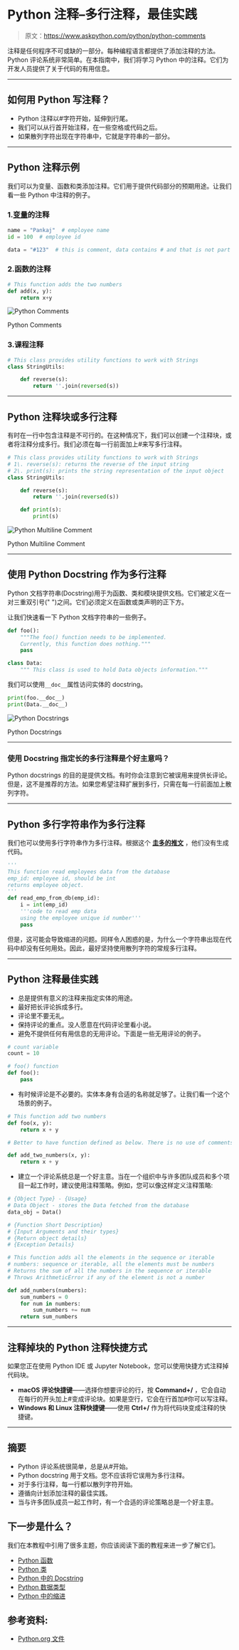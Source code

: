 # Python 注释–多行注释，最佳实践

> 原文：<https://www.askpython.com/python/python-comments>

注释是任何程序不可或缺的一部分。每种编程语言都提供了添加注释的方法。Python 评论系统非常简单。在本指南中，我们将学习 Python 中的注释。它们为开发人员提供了关于代码的有用信息。

* * *

## 如何用 Python 写注释？

*   Python 注释以#字符开始，延伸到行尾。
*   我们可以从行首开始注释，在一些空格或代码之后。
*   如果散列字符出现在字符串中，它就是字符串的一部分。

* * *

## Python 注释示例

我们可以为变量、函数和类添加注释。它们用于提供代码部分的预期用途。让我们看一些 Python 中注释的例子。

### 1.[变量](https://www.askpython.com/python/python-variables)的注释

```py
name = "Pankaj"  # employee name
id = 100  # employee id

data = "#123"  # this is comment, data contains # and that is not part of the comment.

```

### 2.函数的注释

```py
# This function adds the two numbers
def add(x, y):
    return x+y

```

![Python Comments](img/063315478e502ee63c4f371790ddd2d5.png)

Python Comments

### 3.课程注释

```py
# This class provides utility functions to work with Strings
class StringUtils:

    def reverse(s):
        return ''.join(reversed(s))

```

* * *

## Python 注释块或多行注释

有时在一行中包含注释是不可行的。在这种情况下，我们可以创建一个注释块，或者将注释分成多行。我们必须在每一行前面加上#来写多行注释。

```py
# This class provides utility functions to work with Strings
# 1\. reverse(s): returns the reverse of the input string
# 2\. print(s): prints the string representation of the input object
class StringUtils:

    def reverse(s):
        return ''.join(reversed(s))

    def print(s):
        print(s)

```

![Python Multiline Comment](img/2af7fa5823865975609440e4ea709128.png)

Python Multiline Comment

* * *

## 使用 Python Docstring 作为多行注释

Python 文档字符串(Docstring)用于为函数、类和模块提供文档。它们被定义在一对三重双引号(" ")之间。它们必须定义在函数或类声明的正下方。

让我们快速看一下 Python 文档字符串的一些例子。

```py
def foo():
    """The foo() function needs to be implemented.
    Currently, this function does nothing."""
    pass

class Data:
    """ This class is used to hold Data objects information."""

```

我们可以使用`__doc__`属性访问实体的 docstring。

```py
print(foo.__doc__)
print(Data.__doc__)

```

![Python Docstrings](img/1eb5b6bab11fb1ea61e5a4a5d269b9c5.png)

Python Docstrings

* * *

### 使用 Docstring 指定长的多行注释是个好主意吗？

Python docstrings 的目的是提供文档。有时你会注意到它被误用来提供长评论。但是，这不是推荐的方法。如果您希望注释扩展到多行，只需在每一行前面加上散列字符。

* * *

## Python 多行字符串作为多行注释

我们也可以使用多行字符串作为多行注释。根据这个 [**圭多的推文**](https://twitter.com/gvanrossum/status/112670605505077248) ，他们没有生成代码。

```py
'''
This function read employees data from the database
emp_id: employee id, should be int
returns employee object.
'''
def read_emp_from_db(emp_id):
    i = int(emp_id)
    '''code to read emp data
    using the employee unique id number'''
    pass

```

但是，这可能会导致缩进的问题。同样令人困惑的是，为什么一个字符串出现在代码中却没有任何用处。因此，最好坚持使用散列字符的常规多行注释。

* * *

## Python 注释最佳实践

*   总是提供有意义的注释来指定实体的用途。
*   最好把长评论拆成多行。
*   评论里不要无礼。
*   保持评论的重点。没人愿意在代码评论里看小说。
*   避免不提供任何有用信息的无用评论。下面是一些无用评论的例子。

```py
# count variable
count = 10

# foo() function
def foo():
    pass

```

*   有时候评论是不必要的。实体本身有合适的名称就足够了。让我们看一个这个场景的例子。

```py
# This function add two numbers
def foo(x, y):
    return x + y

# Better to have function defined as below. There is no use of comments.

def add_two_numbers(x, y):
    return x + y

```

*   建立一个评论系统总是一个好主意。当在一个组织中与许多团队成员和多个项目一起工作时，建议使用注释策略。例如，您可以像这样定义注释策略:

```py
# {Object Type} - {Usage}
# Data Object - stores the Data fetched from the database
data_obj = Data()

# {Function Short Description}
# {Input Arguments and their types}
# {Return object details}
# {Exception Details}

# This function adds all the elements in the sequence or iterable
# numbers: sequence or iterable, all the elements must be numbers
# Returns the sum of all the numbers in the sequence or iterable
# Throws ArithmeticError if any of the element is not a number

def add_numbers(numbers):
    sum_numbers = 0
    for num in numbers:
        sum_numbers += num
    return sum_numbers

```

* * *

## 注释掉块的 Python 注释快捷方式

如果您正在使用 Python IDE 或 Jupyter Notebook，您可以使用快捷方式注释掉代码块。

*   **macOS 评论快捷键**——选择你想要评论的行，按 **Command+/** ，它会自动在每行的开头加上#变成评论块。如果是空行，它会在行首加#你可以写注释。
*   **Windows 和 Linux 注释快捷键**——使用 **Ctrl+/** 作为将代码块变成注释的快捷键。

* * *

## 摘要

*   Python 评论系统很简单，总是从#开始。
*   Python docstring 用于文档。您不应该将它误用为多行注释。
*   对于多行注释，每一行都以散列字符开始。
*   遵循向计划添加注释的最佳实践。
*   当与许多团队成员一起工作时，有一个合适的评论策略总是一个好主意。

## 下一步是什么？

我们在本教程中引用了很多主题，你应该阅读下面的教程来进一步了解它们。

*   [Python 函数](https://www.askpython.com/python/python-functions)
*   [Python 类](https://www.askpython.com/python/oops/python-classes-objects)
*   [Python 中的 Docstring](https://www.askpython.com/python/python-docstring)
*   [Python 数据类型](https://www.askpython.com/python/python-data-types)
*   [Python 中的缩进](https://www.askpython.com/python/python-indentation)

## 参考资料:

*   [Python.org 文件](https://docs.python.org/3.7/tutorial/introduction.html#an-informal-introduction-to-python)